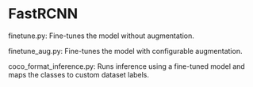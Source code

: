 # FastRCNN

finetune.py: Fine-tunes the model without augmentation.

finetune_aug.py: Fine-tunes the model with configurable augmentation.

coco_format_inference.py: Runs inference using a fine-tuned model and maps the classes to custom dataset labels.
